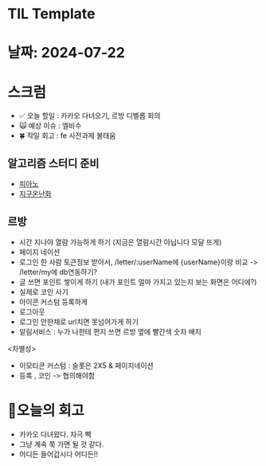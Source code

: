 # TIL Template

# 날짜: 2024-07-22

# 스크럼
- ✅ 오늘 할일 : 카카오 다녀오기, 르방 디벨롭 회의
- 🙀 예상 이슈 : 엘비수
- 🍀 작일 회고 : fe 사전과제 불태움

## 알고리즘 스터디 준비
- [피아노](https://github.com/kangyuseok/kakao_algorithm_study/blob/main/yzooop/BOJ_21318.py)
- [지구온난화](https://github.com/kangyuseok/kakao_algorithm_study/blob/main/yzooop/BOJ_5212.py)

## 르방
- 시간 지나야 열람 가능하게 하기 (지금은 열람시간 아닙니다 모달 뜨게)
- 페이지 네이션
- 로그인 한 사람 토큰정보 받아서, /letter/:userName에 {userName}이랑 비교 -> /letter/my에 db연동하기?
- 글 쓰면 포인트 쌓이게 하기 (내가 포인트 얼마 가지고 있는지 보는 화면은 어디에?)
- 실제로 코인 사기
- 아이콘 커스텀 등록하게
- 로그아웃
- 로그인 안한채로 url치면 못넘어가게 하기
- 알림서비스 : 누가 나한테 편지 쓰면 르방 옆에 빨간색 숫자 배지
 
<차별성>
- 이모티콘 커스텀 : 슬롯은 2X5 & 페이지네이션
- 등록 , 코인 -> 협의해야함


# 🎱오늘의 회고
- 카카오 다녀왔다. 자극 빡
- 그냥 계속 쭉 가면 될 것 같다.
- 어디든 들어갑시다 어디든!!